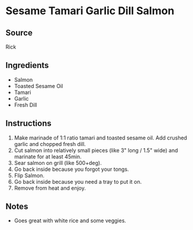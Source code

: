 # Sesame Tamari Garlic Dill Salmon

## Source
Rick

## Ingredients
- Salmon
- Toasted Sesame Oil
- Tamari
- Garlic
- Fresh Dill

## Instructions
1. Make marinade of 1:1 ratio tamari and toasted sesame oil. Add crushed garlic and chopped fresh dill.
2. Cut salmon into relatively small pieces (like 3" long / 1.5" wide) and marinate for at least 45min.
3. Sear salmon on grill (like 500+deg).
4. Go back inside because you forgot your tongs.
5. Flip Salmon.
6. Go back inside because you need a tray to put it on.
7. Remove from heat and enjoy. 

## Notes
- Goes great with white rice and some veggies.
